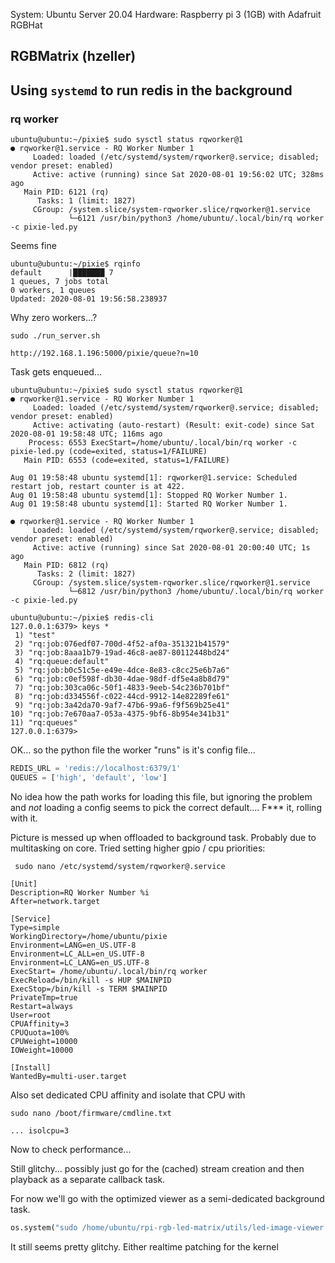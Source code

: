 System: Ubuntu Server 20.04
Hardware: Raspberry pi 3 (1GB) with Adafruit RGBHat

## RGBMatrix (hzeller)

## Using `systemd` to run redis in the background


### rq worker

```console
ubuntu@ubuntu:~/pixie$ sudo sysctl status rqworker@1
● rqworker@1.service - RQ Worker Number 1
     Loaded: loaded (/etc/systemd/system/rqworker@.service; disabled; vendor preset: enabled)
     Active: active (running) since Sat 2020-08-01 19:56:02 UTC; 328ms ago
   Main PID: 6121 (rq)
      Tasks: 1 (limit: 1827)
     CGroup: /system.slice/system-rqworker.slice/rqworker@1.service
             └─6121 /usr/bin/python3 /home/ubuntu/.local/bin/rq worker -c pixie-led.py
```

Seems fine

```console
ubuntu@ubuntu:~/pixie$ rqinfo
default      |███████ 7
1 queues, 7 jobs total
0 workers, 1 queues
Updated: 2020-08-01 19:56:58.238937
```

Why zero workers...?

`sudo ./run_server.sh`

`http://192.168.1.196:5000/pixie/queue?n=10`

Task gets enqueued...

```console
ubuntu@ubuntu:~/pixie$ sudo sysctl status rqworker@1
● rqworker@1.service - RQ Worker Number 1
     Loaded: loaded (/etc/systemd/system/rqworker@.service; disabled; vendor preset: enabled)
     Active: activating (auto-restart) (Result: exit-code) since Sat 2020-08-01 19:58:48 UTC; 116ms ago
    Process: 6553 ExecStart=/home/ubuntu/.local/bin/rq worker -c pixie-led.py (code=exited, status=1/FAILURE)
   Main PID: 6553 (code=exited, status=1/FAILURE)

Aug 01 19:58:48 ubuntu systemd[1]: rqworker@1.service: Scheduled restart job, restart counter is at 422.
Aug 01 19:58:48 ubuntu systemd[1]: Stopped RQ Worker Number 1.
Aug 01 19:58:48 ubuntu systemd[1]: Started RQ Worker Number 1.

● rqworker@1.service - RQ Worker Number 1
     Loaded: loaded (/etc/systemd/system/rqworker@.service; disabled; vendor preset: enabled)
     Active: active (running) since Sat 2020-08-01 20:00:40 UTC; 1s ago
   Main PID: 6812 (rq)
      Tasks: 2 (limit: 1827)
     CGroup: /system.slice/system-rqworker.slice/rqworker@1.service
             └─6812 /usr/bin/python3 /home/ubuntu/.local/bin/rq worker -c pixie-led.py
```

```console
ubuntu@ubuntu:~/pixie$ redis-cli
127.0.0.1:6379> keys *
 1) "test"
 2) "rq:job:076edf07-700d-4f52-af0a-351321b41579"
 3) "rq:job:8aaa1b79-19ad-46c8-ae87-80112448bd24"
 4) "rq:queue:default"
 5) "rq:job:b0c51c5e-e49e-4dce-8e83-c8cc25e6b7a6"
 6) "rq:job:c0ef598f-db30-4dae-98df-df5e4a8b8d79"
 7) "rq:job:303ca06c-50f1-4833-9eeb-54c236b701bf"
 8) "rq:job:d334556f-c022-44cd-9912-14e82289fe61"
 9) "rq:job:3a42da70-9af7-47b6-99a6-f9f569b25e41"
10) "rq:job:7e670aa7-053a-4375-9bf6-8b954e341b31"
11) "rq:queues"
127.0.0.1:6379>
```

OK... so the python file the worker "runs" is it's config file...

```python
REDIS_URL = 'redis://localhost:6379/1'
QUEUES = ['high', 'default', 'low']
```

No idea how the path works for loading this file, but ignoring the problem and _not_ loading a config seems to pick the correct default.... F*** it, rolling with it.

Picture is messed up when offloaded to background task. Probably due to multitasking on core. Tried setting higher gpio / cpu priorities:

```console
 sudo nano /etc/systemd/system/rqworker@.service
```

```config
[Unit]
Description=RQ Worker Number %i
After=network.target

[Service]
Type=simple
WorkingDirectory=/home/ubuntu/pixie
Environment=LANG=en_US.UTF-8
Environment=LC_ALL=en_US.UTF-8
Environment=LC_LANG=en_US.UTF-8
ExecStart= /home/ubuntu/.local/bin/rq worker
ExecReload=/bin/kill -s HUP $MAINPID
ExecStop=/bin/kill -s TERM $MAINPID
PrivateTmp=true
Restart=always
User=root
CPUAffinity=3
CPUQuota=100%
CPUWeight=10000
IOWeight=10000

[Install]
WantedBy=multi-user.target
```

Also set dedicated CPU affinity and isolate that CPU with 

```console
sudo nano /boot/firmware/cmdline.txt
```

```config
... isolcpu=3
```

Now to check performance...

Still glitchy... possibly just go for the (cached) stream creation and then playback as a separate callback task.

For now we'll go with the optimized viewer as a semi-dedicated background task.

```python
os.system("sudo /home/ubuntu/rpi-rgb-led-matrix/utils/led-image-viewer /home/ubuntu/pixie/cache/temp3.gif -t 5 --led-limit-refresh=200 --led-pwm-lsb-nanoseconds=200")
```

It still seems pretty glitchy. Either realtime patching for the kernel 